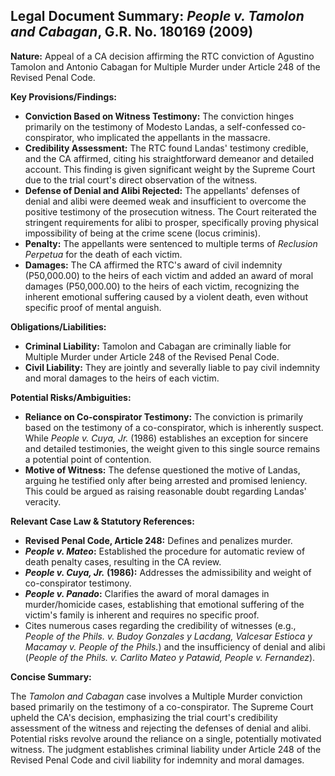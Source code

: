 ## Legal Document Summary: *People v. Tamolon and Cabagan*, G.R. No. 180169 (2009)

**Nature:** Appeal of a CA decision affirming the RTC conviction of Agustino Tamolon and Antonio Cabagan for Multiple Murder under Article 248 of the Revised Penal Code.

**Key Provisions/Findings:**

*   **Conviction Based on Witness Testimony:** The conviction hinges primarily on the testimony of Modesto Landas, a self-confessed co-conspirator, who implicated the appellants in the massacre.
*   **Credibility Assessment:** The RTC found Landas' testimony credible, and the CA affirmed, citing his straightforward demeanor and detailed account. This finding is given significant weight by the Supreme Court due to the trial court's direct observation of the witness.
*   **Defense of Denial and Alibi Rejected:** The appellants' defenses of denial and alibi were deemed weak and insufficient to overcome the positive testimony of the prosecution witness. The Court reiterated the stringent requirements for alibi to prosper, specifically proving physical impossibility of being at the crime scene (locus criminis).
*   **Penalty:** The appellants were sentenced to multiple terms of *Reclusion Perpetua* for the death of each victim.
*   **Damages:** The CA affirmed the RTC's award of civil indemnity (P50,000.00) to the heirs of each victim and added an award of moral damages (P50,000.00) to the heirs of each victim, recognizing the inherent emotional suffering caused by a violent death, even without specific proof of mental anguish.

**Obligations/Liabilities:**

*   **Criminal Liability:** Tamolon and Cabagan are criminally liable for Multiple Murder under Article 248 of the Revised Penal Code.
*   **Civil Liability:** They are jointly and severally liable to pay civil indemnity and moral damages to the heirs of each victim.

**Potential Risks/Ambiguities:**

*   **Reliance on Co-conspirator Testimony:** The conviction is primarily based on the testimony of a co-conspirator, which is inherently suspect. While *People v. Cuya, Jr.* (1986) establishes an exception for sincere and detailed testimonies, the weight given to this single source remains a potential point of contention.
*   **Motive of Witness:** The defense questioned the motive of Landas, arguing he testified only after being arrested and promised leniency. This could be argued as raising reasonable doubt regarding Landas' veracity.

**Relevant Case Law & Statutory References:**

*   **Revised Penal Code, Article 248:** Defines and penalizes murder.
*   ***People v. Mateo*:** Established the procedure for automatic review of death penalty cases, resulting in the CA review.
*   ***People v. Cuya, Jr.* (1986):** Addresses the admissibility and weight of co-conspirator testimony.
*   ***People v. Panado*:**  Clarifies the award of moral damages in murder/homicide cases, establishing that emotional suffering of the victim's family is inherent and requires no specific proof.
*   Cites numerous cases regarding the credibility of witnesses (e.g., *People of the Phils. v. Budoy Gonzales y Lacdang, Valcesar Estioca y Macamay v. People of the Phils.*) and the insufficiency of denial and alibi (*People of the Phils. v. Carlito Mateo y Patawid, People v. Fernandez*).

**Concise Summary:**

The *Tamolon and Cabagan* case involves a Multiple Murder conviction based primarily on the testimony of a co-conspirator. The Supreme Court upheld the CA's decision, emphasizing the trial court's credibility assessment of the witness and rejecting the defenses of denial and alibi. Potential risks revolve around the reliance on a single, potentially motivated witness. The judgment establishes criminal liability under Article 248 of the Revised Penal Code and civil liability for indemnity and moral damages.
